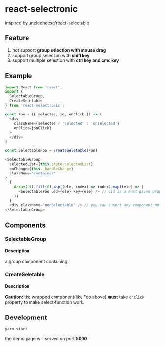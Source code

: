 # react-selectronic

inspired by [unclecheese](https://github.com/unclecheese)/[react-selectable](https://github.com/unclecheese/react-selectable)

## Feature
1. not support __group selection with mouse drag__
2. support group selection with __shift key__
3. support multiple selection with __ctrl key and cmd  key__

## Example

```js
import React from 'react';
import {
  SelectableGroup,
  CreateSeletable
} from 'react-selectronic';

const Foo = ({ selected, id, onClick }) => (
  <div
    className={selected ? 'selected' : 'unselected'}
    onClick={onClick}
  >
  </div>
)

const SelectableFoo = createSeletable(Foo)

<SelectableGroup
  selectedList={this.state.selectedList}
  onChange={this._handleChange}
  className="container"
>
  {
    Array(14).fill(0).map((ele, index) => index).map((ele) => (
      <SelectableFoo uid={ele} key={ele} /> // uid is a must-given property!
    ))
  }
  <div className="nonSelectable" /> // you can insert any component not selectable
</SelectableGroup>

```

## Components

### SelectableGroup
#### Description
a group component containing

### CreateSeletable
#### Description

**Caution:**
the wrapped component(like Foo above) **must** take `onClick` property to make select-function work.

## Development
```sh
yarn start
```

the demo page will served on port **5000**
